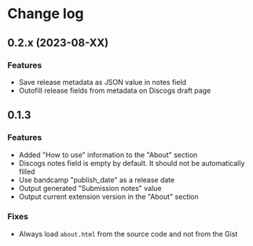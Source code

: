 # Change log

## 0.2.x (2023-08-XX)

### Features

- Save release metadata as JSON value in notes field
- Outofill release fields from metadata on Discogs draft page

## 0.1.3

### Features

- Added "How to use" information to the "About" section
- Discogs notes field is empty by default. It should not be automatically filled
- Use bandcamp "publish_date" as a release date
- Output generated "Submission notes" value
- Output current extension version in the "About" section

### Fixes

- Always load `about.html` from the source code and not from the Gist
